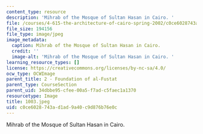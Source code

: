 ```yaml
---
content_type: resource
description: 'Mihrab of the Mosque of Sultan Hasan in Cairo. '
file: /courses/4-615-the-architecture-of-cairo-spring-2002/c0ce6028743ad1ad9a40c9d876b76e0c_1003.jpeg
file_size: 194156
file_type: image/jpeg
image_metadata:
  caption: Mihrab of the Mosque of Sultan Hasan in Cairo.
  credit: ''
  image-alt: 'Mihrab of the Mosque of Sultan Hasan in Cairo. '
learning_resource_types: []
license: https://creativecommons.org/licenses/by-nc-sa/4.0/
ocw_type: OCWImage
parent_title: 2 - Foundation of al-Fustat
parent_type: CourseSection
parent_uid: 34dbbe95-cfee-00a5-f7ad-c5faec1a1370
resourcetype: Image
title: 1003.jpeg
uid: c0ce6028-743a-d1ad-9a40-c9d876b76e0c
---
```

Mihrab of the Mosque of Sultan Hasan in Cairo. 